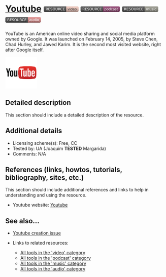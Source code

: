 # [Youtube](https://youtube.com/ )  [<img src="images/resource-video.png" align="bottom">](https://github.com/e-CLOSE/Toolbox/issues?q=label%3A02_RESOURCE+label%3Avideo) [<img src="images/resource-podcast.png" align="bottom">](https://github.com/e-CLOSE/Toolbox/issues?q=label%3A02_RESOURCE+label%3Apodcast) [<img src="images/resource-music.png" align="bottom">](https://github.com/e-CLOSE/Toolbox/issues?q=label%3A02_RESOURCE+label%3Amusic) [<img src="images/resource-audio.png" align="bottom">](https://github.com/e-CLOSE/Toolbox/issues?q=label%3A02_RESOURCE+label%3Aaudio)

YouTube is an American online video sharing and social media platform owned by Google. It was launched on February 14, 2005, by Steve Chen, Chad Hurley, and Jawed Karim. It is the second most visited website, right after Google itself.

[<img src="images/Youtube.png" align="bottom" height="100">](https://github.com/e-CLOSE/Toolbox/blob/main/Resources/Youtube.md)

## Detailed description

This section should include a detailed description of the resource.


## Additional details

- Licensing scheme(s): Free, CC
- Tested by: UA (Joaquim __TESTED__ Margarida)
- Comments: N/A


## References (links, howtos, tutorials, bibliography, sites, etc.)

This section should include additional references and links to help in
understanding and using the resource.

- Youtube website: [Youtube](https://youtube.com/ )


## See also...

- [Youtube creation issue](https://github.com/e-CLOSE/Toolbox/issues/177)
- Links to related resources:

  - [All tools in the 'video' category](https://github.com/e-CLOSE/Toolbox/issues?q=label%3A02_RESOURCE+label%3Avideo)
  - [All tools in the 'podcast' category](https://github.com/e-CLOSE/Toolbox/issues?q=label%3A02_RESOURCE+label%3Apodcast)
  - [All tools in the 'music' category](https://github.com/e-CLOSE/Toolbox/issues?q=label%3A02_RESOURCE+label%3Amusic)
  - [All tools in the 'audio' category](https://github.com/e-CLOSE/Toolbox/issues?q=label%3A02_RESOURCE+label%3Aaudio)
